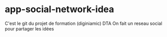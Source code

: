 # app-social-network-idea
C'est le git du projet de formation (diginiamic) DTA On fait un reseau social pour partager les idées
